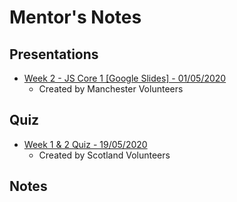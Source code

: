# Mentor's Notes

## Presentations

- [Week 2 - JS Core 1 [Google Slides] - 01/05/2020](https://drive.google.com/open?id=1nsFWPSfdOm2JF9swMJahC43Rruc--UAtxJ9ATs4cO8I)
  - Created by Manchester Volunteers

## Quiz

- [Week 1 & 2 Quiz - 19/05/2020](https://docs.google.com/forms/d/1-jVH3eTZy6Cig8iEZqDTdLaFgJCgVKv8q5HIF5yDUQ0/edit?usp=sharing)
  - Created by Scotland Volunteers

## Notes
